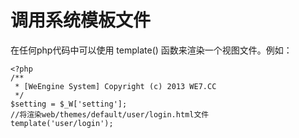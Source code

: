 # 调用系统模板文件
在任何php代码中可以使用 template() 函数来渲染一个视图文件。例如：
```
<?php
/**
 * [WeEngine System] Copyright (c) 2013 WE7.CC
 */
$setting = $_W['setting'];
//将渲染web/themes/default/user/login.html文件
template('user/login');

```
